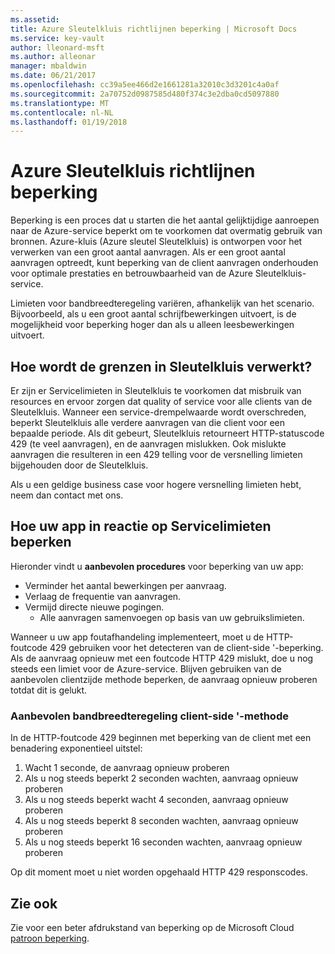 ```yaml
---
ms.assetid: 
title: Azure Sleutelkluis richtlijnen beperking | Microsoft Docs
ms.service: key-vault
author: lleonard-msft
ms.author: alleonar
manager: mbaldwin
ms.date: 06/21/2017
ms.openlocfilehash: cc39a5ee466d2e1661281a32010c3d3201c4a0af
ms.sourcegitcommit: 2a70752d0987585d480f374c3e2dba0cd5097880
ms.translationtype: MT
ms.contentlocale: nl-NL
ms.lasthandoff: 01/19/2018
---
```

# <a name="azure-key-vault-throttling-guidance"></a>Azure Sleutelkluis richtlijnen beperking

Beperking is een proces dat u starten die het aantal gelijktijdige aanroepen naar de Azure-service beperkt om te voorkomen dat overmatig gebruik van bronnen. Azure-kluis (Azure sleutel Sleutelkluis) is ontworpen voor het verwerken van een groot aantal aanvragen. Als er een groot aantal aanvragen optreedt, kunt beperking van de client aanvragen onderhouden voor optimale prestaties en betrouwbaarheid van de Azure Sleutelkluis-service.

Limieten voor bandbreedteregeling variëren, afhankelijk van het scenario. Bijvoorbeeld, als u een groot aantal schrijfbewerkingen uitvoert, is de mogelijkheid voor beperking hoger dan als u alleen leesbewerkingen uitvoert.

## <a name="how-does-key-vault-handle-its-limits"></a>Hoe wordt de grenzen in Sleutelkluis verwerkt?

Er zijn er Servicelimieten in Sleutelkluis te voorkomen dat misbruik van resources en ervoor zorgen dat quality of service voor alle clients van de Sleutelkluis. Wanneer een service-drempelwaarde wordt overschreden, beperkt Sleutelkluis alle verdere aanvragen van die client voor een bepaalde periode. Als dit gebeurt, Sleutelkluis retourneert HTTP-statuscode 429 (te veel aanvragen), en de aanvragen mislukken. Ook mislukte aanvragen die resulteren in een 429 telling voor de versnelling limieten bijgehouden door de Sleutelkluis. 

Als u een geldige business case voor hogere versnelling limieten hebt, neem dan contact met ons.


## <a name="how-to-throttle-your-app-in-response-to-service-limits"></a>Hoe uw app in reactie op Servicelimieten beperken

Hieronder vindt u **aanbevolen procedures** voor beperking van uw app:
- Verminder het aantal bewerkingen per aanvraag.
- Verlaag de frequentie van aanvragen.
- Vermijd directe nieuwe pogingen. 
    - Alle aanvragen samenvoegen op basis van uw gebruikslimieten.

Wanneer u uw app foutafhandeling implementeert, moet u de HTTP-foutcode 429 gebruiken voor het detecteren van de client-side '-beperking. Als de aanvraag opnieuw met een foutcode HTTP 429 mislukt, doe u nog steeds een limiet voor de Azure-service. Blijven gebruiken van de aanbevolen clientzijde methode beperken, de aanvraag opnieuw proberen totdat dit is gelukt.

### <a name="recommended-client-side-throttling-method"></a>Aanbevolen bandbreedteregeling client-side '-methode

In de HTTP-foutcode 429 beginnen met beperking van de client met een benadering exponentieel uitstel:

1. Wacht 1 seconde, de aanvraag opnieuw proberen
2. Als u nog steeds beperkt 2 seconden wachten, aanvraag opnieuw proberen
3. Als u nog steeds beperkt wacht 4 seconden, aanvraag opnieuw proberen
4. Als u nog steeds beperkt 8 seconden wachten, aanvraag opnieuw proberen
5. Als u nog steeds beperkt 16 seconden wachten, aanvraag opnieuw proberen

Op dit moment moet u niet worden opgehaald HTTP 429 responscodes.

## <a name="see-also"></a>Zie ook

Zie voor een beter afdrukstand van beperking op de Microsoft Cloud [patroon beperking](https://docs.microsoft.com/azure/architecture/patterns/throttling).

